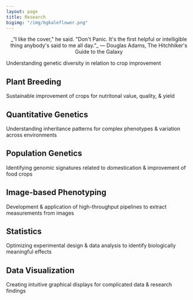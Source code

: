 ```yaml
---
layout: page
title: Research
bigimg: "/img/bgkaleflower.png"
---
```

<center>_“I like the cover," he said. "Don't Panic. It's the first helpful or intelligible thing anybody's said to me all day.”_ ― Douglas Adams, The Hitchhiker's Guide to the Galaxy</center>

Understanding genetic diversity in relation to crop improvement

## Plant Breeding
Sustainable improvement of crops for nutritonal value, quality, & yield  

## Quantitative Genetics
Understanding inheritance patterns for complex phenotypes & variation across environments  

## Population Genetics
Identifying genomic signatures related to domestication & improvement of food crops

## Image-based Phenotyping
Development & application of high-throughput pipelines to extract measurements from images

## Statistics
Optimizing experimental design & data analysis to identify biologically meaningful effects

## Data Visualization
Creating intuitive graphical displays for complicated data & research findings
